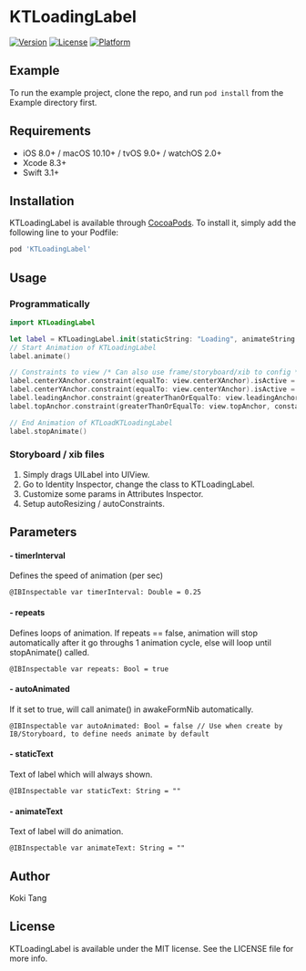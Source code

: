 # KTLoadingLabel
[![Version](https://img.shields.io/cocoapods/v/KTLoadingLabel.svg?style=flat)](http://cocoapods.org/pods/KTLoadingLabel)
[![License](https://img.shields.io/cocoapods/l/KTLoadingLabel.svg?style=flat)](http://cocoapods.org/pods/KTLoadingLabel)
[![Platform](https://img.shields.io/cocoapods/p/KTLoadingLabel.svg?style=flat)](http://cocoapods.org/pods/KTLoadingLabel)

## Example

To run the example project, clone the repo, and run `pod install` from the Example directory first.

## Requirements

- iOS 8.0+ / macOS 10.10+ / tvOS 9.0+ / watchOS 2.0+
- Xcode 8.3+
- Swift 3.1+

## Installation

KTLoadingLabel is available through [CocoaPods](http://cocoapods.org). To install
it, simply add the following line to your Podfile:

```ruby
pod 'KTLoadingLabel'
```

## Usage

### Programmatically
```Swift
import KTLoadingLabel

let label = KTLoadingLabel.init(staticString: "Loading", animateString: "...")
// Start Animation of KTLoadingLabel
label.animate()

// Constraints to view /* Can also use frame/storyboard/xib to config */
label.centerXAnchor.constraint(equalTo: view.centerXAnchor).isActive = true
label.centerYAnchor.constraint(equalTo: view.centerYAnchor).isActive = true
label.leadingAnchor.constraint(greaterThanOrEqualTo: view.leadingAnchor, constant: 16).isActive = true
label.topAnchor.constraint(greaterThanOrEqualTo: view.topAnchor, constant: 8).isActive = true

// End Animation of KTLoadKTLoadingLabel
label.stopAnimate()
```
### Storyboard / xib files

1. Simply drags UILabel into UIView.
2. Go to Identity Inspector, change the class to KTLoadingLabel.
3. Customize some params in Attributes Inspector.
4. Setup autoResizing / autoConstraints.

## Parameters

#### - timerInterval
Defines the speed of animation (per sec)
```
@IBInspectable var timerInterval: Double = 0.25
```
#### - repeats
Defines loops of animation. If repeats == false, animation will stop automatically after it go throughs 1 animation cycle, else will loop until stopAnimate() called.
```
@IBInspectable var repeats: Bool = true
```
#### - autoAnimated
If it set to true, will call animate() in awakeFormNib automatically.
```
@IBInspectable var autoAnimated: Bool = false // Use when create by IB/Storyboard, to define needs animate by default
```
#### - staticText
Text of label which will always shown.
```
@IBInspectable var staticText: String = ""
```
#### - animateText
Text of label will do animation.
```
@IBInspectable var animateText: String = ""

```

## Author

Koki Tang

## License

KTLoadingLabel is available under the MIT license. See the LICENSE file for more info.
